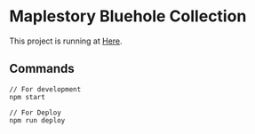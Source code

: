 # Maplestory Bluehole Collection

This project is running at [Here](https://nanosando.github.io/maple-bluehole-collection/).

## Commands
```
// For development
npm start

// For Deploy
npm run deploy
```
